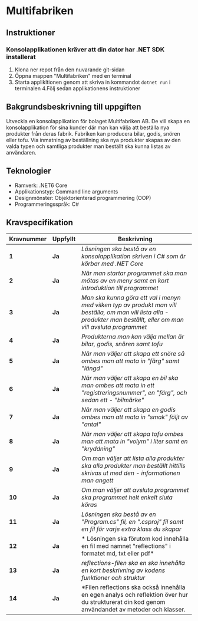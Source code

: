 # Multifabriken
## Instruktioner
### Konsolapplikationen kräver att din dator har .NET SDK installerat
1. Klona ner repot från den nuvarande git-sidan
2. Öppna mappen "Multifabriken" med en terminal
3. Starta applikltionen genom att skriva in kommandot `dotnet run` i terminalen
4.Följ sedan applikationens instruktioner

## Bakgrundsbeskrivning till uppgiften 
Utveckla en konsolapplikation för bolaget Multifabriken AB. De vill skapa en konsolapplikation för sina kunder där man kan välja att beställa nya produkter från deras fabrik. Fabriken kan producera bilar, godis, snören eller tofu. Via inmatning av beställning ska nya produkter skapas av den valda typen och samtliga produkter man beställt ska kunna listas av användaren.


## Teknologier
* Ramverk: .NET6 Core
* Applikationstyp: Command line arguments
* Designmönster: Objektorienterad programmering (OOP)
* Programmeringsspråk: C#


## Kravspecifikation
|Kravnummer|Uppfyllt|Beskrivning|
|-------|------|------|
|**1**  |**Ja**| *Lösningen ska bestå av en konsolapplikation skriven i C# som är körbar med .NET Core* |
|**2**  |**Ja**| *När man startar programmet ska man mötas av en meny samt en kort introduktion till programmet* |
|**3**  |**Ja**| *Man ska kunna göra ett val i menyn med vilken typ av produkt man vill beställa, om man vill lista alla  - produkter man beställt, eller om man vill avsluta programmet*  |
|**4**  |**Ja**| *Produkterna man kan välja mellan är bilar, godis, snören samt tofu* |
|**5**  |**Ja**| *När man väljer att skapa ett snöre så ombes man att mata in "färg" samt "längd"* |
|**6**  |**Ja**| *När man väljer att skapa en bil ska man ombes att mata in ett "registreringsnummer", en "färg", och sedan ett  - "bilmärke"* |
|**7**  |**Ja**| *När man väljer att skapa en godis ombes man att mata in "smak" följt av "antal"* |
|**8**  |**Ja**| *När man väljer att skapa tofu ombes man att mata in "volym" i liter samt en "kryddning"* |
|**9**  |**Ja**| *Om man väljer att lista alla produkter ska alla produkter man beställt hittills skrivas ut med den  - informationen man angett* |
|**10** |**Ja**| *Om man väljer att avsluta programmet ska programmet helt enkelt sluta köras* |
|**11** |**Ja**| *Lösningen ska bestå av en "Program.cs" fil, en ".csproj" fil samt en fil för varje extra klass du skapar* |
|**12** |**Ja**| * Lösningen ska förutom kod innehålla en fil med namnet "reflections" i formatet md, txt eller pdf* |
|**13** |**Ja**| *reflections-filen ska en ska innehålla en kort beskrivning av kodens funktioner och struktur* |
|**14** |**Ja**| *Filen reflections ska också innehålla en egen analys och reflektion över hur du strukturerat din kod genom användandet av metoder och klasser. |